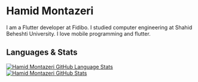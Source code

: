 # Hamid Montazeri

<!--
**hamidhandid/hamidhandid** is a ✨ _special_ ✨ repository because its `README.md` (this file) appears on your GitHub profile.

Here are some ideas to get you started:

- 🔭 I’m currently working on ...
- 🌱 I’m currently learning ...
- 👯 I’m looking to collaborate on ...
- 🤔 I’m looking for help with ...
- 💬 Ask me about ...
- 📫 How to reach me: ...
- 😄 Pronouns: ...
- ⚡ Fun fact: ...
-->

I am a Flutter developer at Fidibo. I studied computer engineering at Shahid Beheshti University. I love mobile programming and flutter.

## Languages & Stats
[![Hamid Montazeri GitHub Language Stats](https://github-readme-stats.vercel.app/api/top-langs/?username=hamidhandid&langs_count=5&theme=tokyonight)]()
[![Hamid Montazeri GitHub Stats](https://github-readme-stats.vercel.app/api/?username=hamidhandid&count_private=true&theme=tokyonight&showicons=true)]()

